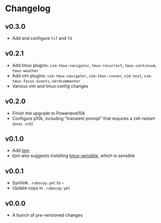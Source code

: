 # Changelog

## v0.3.0

- Add and configure `fzf` and `fd`

## v0.2.1

- Add tmux plugins: `vim-tmux-navigator`, `tmux-resurrect`, `tmux-continuum`, `tmux-weather`
- Add vim plugins: `vim-tmux-navigator`, `vim-tmux-runner`, `vim-test`, `vim-tmux-focus-events`, `nerdcommenter`
- Various vim and tmux config changes

## v0.2.0

- Finish the upgrade to Powerlevel10k
- Configure p10k, including "transient prompt" that requires a zsh restart (`exec zsh`)

## v0.1.0

- Add [tpm](https://github.com/tmux-plugins/tpm)
- tpm also suggests installing [tmux-sensible](https://github.com/tmux-plugins/tmux-sensible), which is sensible

## v0.0.1

- Symlink `.rubocop.yml` to `~`
- Update cops in `.rubocop.yml`

## v0.0.0

- A bunch of pre-versioned changes
